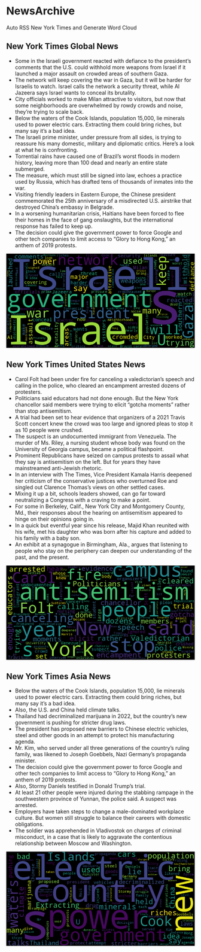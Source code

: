 # NewsArchive
Auto RSS New York Times and Generate Word Cloud

## New York Times Global News
* Some in the Israeli government reacted with defiance to the president’s comments that the U.S. could withhold more weapons from Israel if it launched a major assault on crowded areas of southern Gaza.
* The network will keep covering the war in Gaza, but it will be harder for Israelis to watch. Israel calls the network a security threat, while Al Jazeera says Israel wants to conceal its brutality.
* City officials worked to make Milan attractive to visitors, but now that some neighborhoods are overwhelmed by rowdy crowds and noise, they’re trying to scale back.
* Below the waters of the Cook Islands, population 15,000, lie minerals used to power electric cars. Extracting them could bring riches, but many say it’s a bad idea.
* The Israeli prime minister, under pressure from all sides, is trying to reassure his many domestic, military and diplomatic critics. Here’s a look at what he is confronting.
* Torrential rains have caused one of Brazil’s worst floods in modern history, leaving more than 100 dead and nearly an entire state submerged.
* The measure, which must still be signed into law, echoes a practice used by Russia, which has drafted tens of thousands of inmates into the war.
* Visiting friendly leaders in Eastern Europe, the Chinese president commemorated the 25th anniversary of a misdirected U.S. airstrike that destroyed China’s embassy in Belgrade.
* In a worsening humanitarian crisis, Haitians have been forced to flee their homes in the face of gang onslaughts, but the international response has failed to keep up.
* The decision could give the government power to force Google and other tech companies to limit access to “Glory to Hong Kong,” an anthem of 2019 protests.

![Global](./global.png)
## New York Times United States News
* Carol Folt had been under fire for canceling a valedictorian’s speech and calling in the police, who cleared an encampment arrested dozens of protesters.
* Politicians said educators had not done enough. But the New York chancellor said members were trying to elicit “gotcha moments” rather than stop antisemitism.
* A trial had been set to hear evidence that organizers of a 2021 Travis Scott concert knew the crowd was too large and ignored pleas to stop it as 10 people were crushed.
* The suspect is an undocumented immigrant from Venezuela. The murder of Ms. Riley, a nursing student whose body was found on the University of Georgia campus, became a political flashpoint.
* Prominent Republicans have seized on campus protests to assail what they say is antisemitism on the left. But for years they have mainstreamed anti-Jewish rhetoric.
* In an interview with The Times, Vice President Kamala Harris deepened her criticism of the conservative justices who overturned Roe and singled out Clarence Thomas’s views on other settled cases.
* Mixing it up a bit, schools leaders showed, can go far toward neutralizing a Congress with a craving to make a point.
* For some in Berkeley, Calif., New York City and Montgomery County, Md., their responses about the hearing on antisemitism appeared to hinge on their opinions going in.
* In a quick but eventful year since his release, Majid Khan reunited with his wife, met his daughter who was born after his capture and added to his family with a baby son.
* An exhibit at a synagogue in Birmingham, Ala., argues that listening to people who stay on the periphery can deepen our understanding of the past, and the present.

![US](./usnews.png)
## New York Times Asia News
* Below the waters of the Cook Islands, population 15,000, lie minerals used to power electric cars. Extracting them could bring riches, but many say it’s a bad idea.
* Also, the U.S. and China held climate talks.
* Thailand had decriminalized marijuana in 2022, but the country’s new government is pushing for stricter drug laws.
* The president has proposed new barriers to Chinese electric vehicles, steel and other goods in an attempt to protect his manufacturing agenda.
* Mr. Kim, who served under all three generations of the country’s ruling family, was likened to Joseph Goebbels, Nazi Germany’s propaganda minister.
* The decision could give the government power to force Google and other tech companies to limit access to “Glory to Hong Kong,” an anthem of 2019 protests.
* Also, Stormy Daniels testified in Donald Trump’s trial.
* At least 21 other people were injured during the stabbing rampage in the southwestern province of Yunnan, the police said. A suspect was arrested.
* Employers have taken steps to change a male-dominated workplace culture. But women still struggle to balance their careers with domestic obligations.
* The soldier was apprehended in Vladivostok on charges of criminal misconduct, in a case that is likely to aggravate the contentious relationship between Moscow and Washington.

![Asian](./asian.png)
